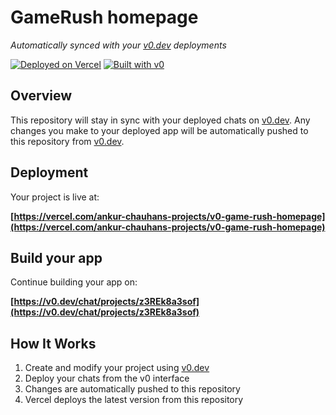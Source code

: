 # GameRush homepage

*Automatically synced with your [v0.dev](https://v0.dev) deployments*

[![Deployed on Vercel](https://img.shields.io/badge/Deployed%20on-Vercel-black?style=for-the-badge&logo=vercel)](https://vercel.com/ankur-chauhans-projects/v0-game-rush-homepage)
[![Built with v0](https://img.shields.io/badge/Built%20with-v0.dev-black?style=for-the-badge)](https://v0.dev/chat/projects/z3REk8a3sof)

## Overview

This repository will stay in sync with your deployed chats on [v0.dev](https://v0.dev).
Any changes you make to your deployed app will be automatically pushed to this repository from [v0.dev](https://v0.dev).

## Deployment

Your project is live at:

**[https://vercel.com/ankur-chauhans-projects/v0-game-rush-homepage](https://vercel.com/ankur-chauhans-projects/v0-game-rush-homepage)**

## Build your app

Continue building your app on:

**[https://v0.dev/chat/projects/z3REk8a3sof](https://v0.dev/chat/projects/z3REk8a3sof)**

## How It Works

1. Create and modify your project using [v0.dev](https://v0.dev)
2. Deploy your chats from the v0 interface
3. Changes are automatically pushed to this repository
4. Vercel deploys the latest version from this repository